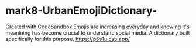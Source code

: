 # mark8-UrbanEmojiDictionary-
Created with CodeSandbox
Emojis are increasing everyday and knowing it's meanining has become crucial to understand social media. A dictionary built specifically for this purpose.
https://p6s1u.csb.app/
